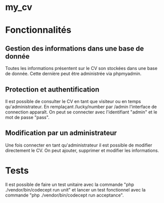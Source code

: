 # my_cv
# Fonctionnalités
## Gestion des informations dans une base de donnée
Toutes les informations présentent sur le CV son stockées dans une base de donnée. Cette dernière peut être administrée via phpmyadmin.

## Protection et authentification
Il est possible de consulter le CV en tant que visiteur ou en temps qu'administrateur. En remplaçant /lucky/number par /admin l'interface de connection apparaît. On peut se connecter avec l'identifiant "admin" et le mot de passe "pass".

## Modification par un administrateur
Une fois connecter en tant qu'administrateur il est possible de modifier directement le CV. On peut ajouter, supprimer et modifier les informations.

# Tests
Il est possible de faire un test unitaire avec la commande "php ./vendor/bin/codecept run unit" et lancer un test fonctionnel avec la commande "php ./vendor/bin/codecept run acceptance".
